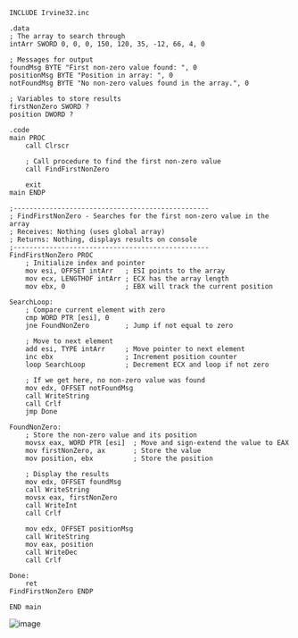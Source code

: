     INCLUDE Irvine32.inc
    
    .data
    ; The array to search through
    intArr SWORD 0, 0, 0, 150, 120, 35, -12, 66, 4, 0
    
    ; Messages for output
    foundMsg BYTE "First non-zero value found: ", 0
    positionMsg BYTE "Position in array: ", 0
    notFoundMsg BYTE "No non-zero values found in the array.", 0
    
    ; Variables to store results
    firstNonZero SWORD ?
    position DWORD ?
    
    .code
    main PROC
        call Clrscr
        
        ; Call procedure to find the first non-zero value
        call FindFirstNonZero
        
        exit
    main ENDP
    
    ;-------------------------------------------------
    ; FindFirstNonZero - Searches for the first non-zero value in the array
    ; Receives: Nothing (uses global array)
    ; Returns: Nothing, displays results on console
    ;-------------------------------------------------
    FindFirstNonZero PROC
        ; Initialize index and pointer
        mov esi, OFFSET intArr   ; ESI points to the array
        mov ecx, LENGTHOF intArr ; ECX has the array length
        mov ebx, 0               ; EBX will track the current position
        
    SearchLoop:
        ; Compare current element with zero
        cmp WORD PTR [esi], 0
        jne FoundNonZero         ; Jump if not equal to zero
        
        ; Move to next element
        add esi, TYPE intArr     ; Move pointer to next element
        inc ebx                  ; Increment position counter
        loop SearchLoop          ; Decrement ECX and loop if not zero
        
        ; If we get here, no non-zero value was found
        mov edx, OFFSET notFoundMsg
        call WriteString
        call Crlf
        jmp Done
        
    FoundNonZero:
        ; Store the non-zero value and its position
        movsx eax, WORD PTR [esi]  ; Move and sign-extend the value to EAX
        mov firstNonZero, ax       ; Store the value
        mov position, ebx          ; Store the position
        
        ; Display the results
        mov edx, OFFSET foundMsg
        call WriteString
        movsx eax, firstNonZero
        call WriteInt
        call Crlf
        
        mov edx, OFFSET positionMsg
        call WriteString
        mov eax, position
        call WriteDec
        call Crlf
        
    Done:
        ret
    FindFirstNonZero ENDP
    
    END main
    
    
  ![image](https://github.com/user-attachments/assets/081141ce-d8da-4a48-b35d-d6f33fcff307)
